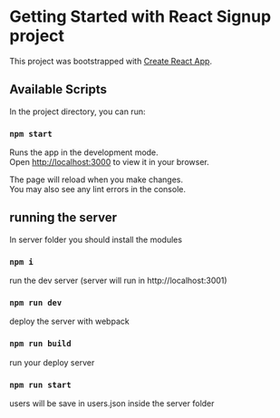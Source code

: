 # Getting Started with React Signup project

This project was bootstrapped with [Create React App](https://github.com/facebook/create-react-app).

## Available Scripts

In the project directory, you can run:

### `npm start`

Runs the app in the development mode.\
Open [http://localhost:3000](http://localhost:3000) to view it in your browser.

The page will reload when you make changes.\
You may also see any lint errors in the console.

## running the server

In server folder you should install the modules 
### `npm i`

run the dev server (server will run in http://localhost:3001)
### `npm run dev`

deploy the server with webpack
### `npm run build`

run your deploy server
### `npm run start`

users will be save in users.json inside the server folder

